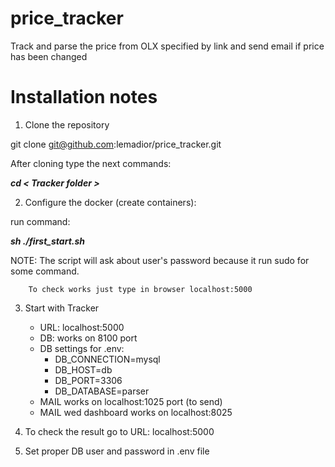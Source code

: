 # price_tracker
Track and parse the price from OLX specified by link and send email if price has been changed

# Installation notes

1. Clone the repository

  git clone git@github.com:lemadior/price_tracker.git

  After cloning type the next commands:

  _**cd < Tracker folder >**_

2. Configure the docker (create containers):

run command:

_**sh ./first_start.sh**_

  NOTE: The script will ask about user's password because it run sudo for some command.

        To check works just type in browser localhost:5000

3. Start with Tracker
    - URL: localhost:5000
    - DB: works on 8100 port
    - DB settings for .env:
      - DB_CONNECTION=mysql
      - DB_HOST=db
      - DB_PORT=3306
      - DB_DATABASE=parser
    - MAIL works on localhost:1025 port (to send)
    - MAIL wed dashboard works on localhost:8025

4. To check the result go to URL: localhost:5000

5. Set proper DB user and password in .env file
